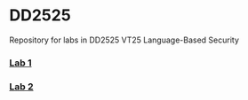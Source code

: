 # DD2525
Repository for labs in DD2525 VT25 Language-Based Security 


### [Lab 1](./lab1/README.md)

### [Lab 2](./lab2/README.md)